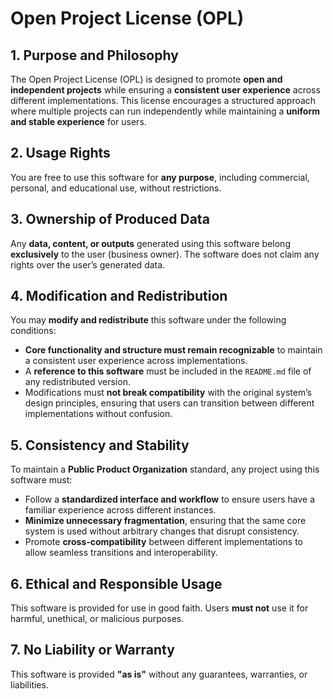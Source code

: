 # Open Project License (OPL)

## 1. Purpose and Philosophy  
The Open Project License (OPL) is designed to promote **open and independent projects** while ensuring a **consistent user experience** across different implementations. This license encourages a structured approach where multiple projects can run independently while maintaining a **uniform and stable experience** for users.

## 2. Usage Rights  
You are free to use this software for **any purpose**, including commercial, personal, and educational use, without restrictions.

## 3. Ownership of Produced Data  
Any **data, content, or outputs** generated using this software belong **exclusively** to the user (business owner). The software does not claim any rights over the user’s generated data.

## 4. Modification and Redistribution  
You may **modify and redistribute** this software under the following conditions:  
- **Core functionality and structure must remain recognizable** to maintain a consistent user experience across implementations.  
- A **reference to this software** must be included in the `README.md` file of any redistributed version.  
- Modifications must **not break compatibility** with the original system’s design principles, ensuring that users can transition between different implementations without confusion.

## 5. Consistency and Stability  
To maintain a **Public Product Organization** standard, any project using this software must:  
- Follow a **standardized interface and workflow** to ensure users have a familiar experience across different instances.  
- **Minimize unnecessary fragmentation**, ensuring that the same core system is used without arbitrary changes that disrupt consistency.  
- Promote **cross-compatibility** between different implementations to allow seamless transitions and interoperability.

## 6. Ethical and Responsible Usage  
This software is provided for use in good faith. Users **must not** use it for harmful, unethical, or malicious purposes.

## 7. No Liability or Warranty  
This software is provided **"as is"** without any guarantees, warranties, or liabilities.
